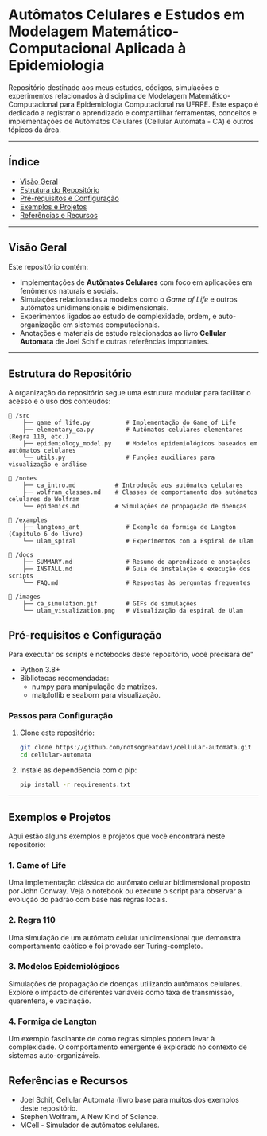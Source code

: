 # Autômatos Celulares e Estudos em Modelagem Matemático-Computacional Aplicada à Epidemiologia
Repositório destinado aos meus estudos, códigos, simulações e experimentos relacionados à disciplina de Modelagem Matemático-Computacional para Epidemiologia Computacional na UFRPE. Este espaço é dedicado a registrar o aprendizado e compartilhar ferramentas, conceitos e implementações de Autômatos Celulares (Cellular Automata - CA) e outros tópicos da área.

--- 

## **Índice**
- [Visão Geral](#visão-geral)
- [Estrutura do Repositório](#estrutura-do-repositório)
- [Pré-requisitos e Configuração](#pré-requisitos-e-configuração)
- [Exemplos e Projetos](#exemplos-e-projetos)
- [Referências e Recursos](#referências-e-recursos)

---

## **Visão Geral**
Este repositório contém:
- Implementações de **Autômatos Celulares** com foco em aplicações em fenômenos naturais e sociais.
- Simulações relacionadas a modelos como o *Game of Life* e outros autômatos unidimensionais e bidimensionais.
- Experimentos ligados ao estudo de complexidade, ordem, e auto-organização em sistemas computacionais.
- Anotações e materiais de estudo relacionados ao livro **Cellular Automata** de Joel Schif e outras referências importantes.

---

## **Estrutura do Repositório**
A organização do repositório segue uma estrutura modular para facilitar o acesso e o uso dos conteúdos:

```plaintext
📂 /src
    ├── game_of_life.py          # Implementação do Game of Life
    ├── elementary_ca.py         # Autômatos celulares elementares (Regra 110, etc.)
    ├── epidemiology_model.py    # Modelos epidemiológicos baseados em autômatos celulares
    └── utils.py                 # Funções auxiliares para visualização e análise

📂 /notes
    ├── ca_intro.md           # Introdução aos autômatos celulares
    ├── wolfram_classes.md    # Classes de comportamento dos autômatos celulares de Wolfram
    └── epidemics.md          # Simulações de propagação de doenças

📂 /examples
    ├── langtons_ant             # Exemplo da formiga de Langton (Capítulo 6 do livro)
    └── ulam_spiral              # Experimentos com a Espiral de Ulam

📂 /docs
    ├── SUMMARY.md               # Resumo do aprendizado e anotações
    ├── INSTALL.md               # Guia de instalação e execução dos scripts
    └── FAQ.md                   # Respostas às perguntas frequentes

📂 /images
    ├── ca_simulation.gif        # GIFs de simulações
    └── ulam_visualization.png   # Visualização da espiral de Ulam
```

## Pré-requisitos e Configuração
Para executar os scripts e notebooks deste repositório, você precisará de"
- Python 3.8+
- Bibliotecas recomendadas:
    - numpy para manipulação de matrizes.
    - matplotlib e seaborn para visualização.

### Passos para Configuração
1. Clone este repositório:
    ```bash
    git clone https://github.com/notsogreatdavi/cellular-automata.git
    cd cellular-automata
    ```

2. Instale as depend6encia com o pip:
   ```bash
   pip install -r requirements.txt
    ```
--- 

## Exemplos e Projetos
Aqui estão alguns exemplos e projetos que você encontrará neste repositório:

### 1. Game of Life
Uma implementação clássica do autômato celular bidimensional proposto por John Conway. Veja o notebook ou execute o script para observar a evolução do padrão com base nas regras locais.

### 2. Regra 110
Uma simulação de um autômato celular unidimensional que demonstra comportamento caótico e foi provado ser Turing-completo.

### 3. Modelos Epidemiológicos
Simulações de propagação de doenças utilizando autômatos celulares. Explore o impacto de diferentes variáveis como taxa de transmissão, quarentena, e vacinação.

### 4. Formiga de Langton
Um exemplo fascinante de como regras simples podem levar à complexidade. O comportamento emergente é explorado no contexto de sistemas auto-organizáveis.

 ## Referências e Recursos
 - Joel Schif, Cellular Automata (livro base para muitos dos exemplos deste repositório.
 - Stephen Wolfram, A New Kind of Science.
 - MCell - Simulador de autômatos celulares.
